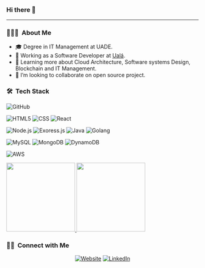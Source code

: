 ### Hi there 👋
<hr>


<h3> 👨🏻‍💻 &nbsp;About Me </h3>

- 🎓 Degree in IT Management at UADE.
- 💼 Working as a Software Developer at [Ualá](https://uala.com.ar/).
- 🌱 Learning more about Cloud Architecture, Software systems Design, Blockchain and IT Management.
- 👯 I’m looking to collaborate on open source project.

<h3> 🛠 &nbsp;Tech Stack</h3>

  ![GitHub](https://img.shields.io/badge/GitHub-100000?style=for-the-badge&logo=github&logoColor=white)

  ![HTML5](https://img.shields.io/badge/HTML5-E34F26?style=for-the-badge&logo=html5&logoColor=white)
  ![CSS](https://img.shields.io/badge/CSS3-1572B6?style=for-the-badge&logo=css3&logoColor=white)
  ![React](https://img.shields.io/badge/React-20232A?style=for-the-badge&logo=react&logoColor=61DAFB)
  
  ![Node.js](https://img.shields.io/badge/Node.js-43853D?style=for-the-badge&logo=node.js&logoColor=white)
  ![Exoress.js](https://img.shields.io/badge/Express.js-404D59?style=for-the-badge)
  ![Java](https://img.shields.io/badge/Java-007396?style=for-the-badge&logo=java&logoColor=white)
  ![Golang](https://img.shields.io/badge/Golang-007396?style=for-the-badge&logo=java&logoColor=white)
   
  ![MySQL](https://img.shields.io/badge/MySQL-00000F?style=for-the-badge&logo=mysql&logoColor=white)
  ![MongoDB](https://img.shields.io/badge/MongoDB-4EA94B?style=for-the-badge&logo=mongodb&logoColor=white)
  ![DynamoDB](https://img.shields.io/badge/DynamoDB-4053D6/?style=for-the-badge&logo=amazondynamodb&logoColor=white)
  
  ![AWS](https://img.shields.io/badge/AWS-232F3E?style=for-the-badge&logo=amazonaws&logoColor=white)
<br/>

<a href="https://github.com/LaggerP">
  <img height="180em" src="https://github-readme-stats.vercel.app/api?username=laggerp&theme=buefy&show_icons=true" />
  <img height="180em" src="https://github-readme-stats.vercel.app/api/top-langs/?username=laggerp&theme=buefy&layout=compact" />
</a>

<br/>

<h3> 🤝🏻 &nbsp;Connect with Me </h3>

<p align="center">
<a href="https://laggerp.github.io/"><img alt="Website" src="https://img.shields.io/badge/My Web-white?style=flat-square&logo=google-chrome"></a>
<a href="https://www.linkedin.com/in/pablo-lagger/"><img alt="LinkedIn" src="https://img.shields.io/badge/LinkedIn-Pablo%20Lagger%20-blue?style=flat-square&logo=linkedin"></a>
</p>
